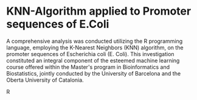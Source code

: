 # KNN-Algorithm applied to Promoter sequences of E.Coli

A comprehensive analysis was conducted utilizing the R programming language, employing the K-Nearest Neighbors (KNN) algorithm, on the promoter sequences of Escherichia coli (E. Coli). This investigation constituted an integral component of the esteemed machine learning course offered within the Master's program in Bioinformatics and Biostatistics, jointly conducted by the University of Barcelona and the Oberta University of Catalonia.

R

